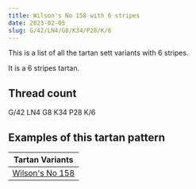 ```yaml
---
title: Wilson's No 158 with 6 stripes
date: 2023-02-05
slug: G/42/LN4/G8/K34/P28/K/6
---
```

This is a list of all the tartan sett variants with 6 stripes.

It is a 6 stripes tartan.


## Thread count
G/42 LN4 G8 K34 P28 K/6

## Examples of this tartan pattern

| Tartan Variants |
|---------------|
| [Wilson's No 158](/variants/g/42/ln4/g8/k34/p28/k/6-g008000-k000000-lne0e0e0-p800080)||
